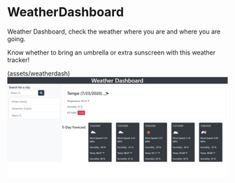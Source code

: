 # WeatherDashboard
Weather Dashboard, check the weather where you are and where you are going. 

Know whether to bring an umbrella or extra sunscreen with this weather tracker!


(assets/weatherdash)
 ![Alt Text](https://github.com/kaitlinrp/WeatherDashboard/blob/master/assets/weatherdash.JPG)
